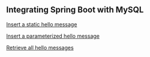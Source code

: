 ## Integrating Spring Boot with MySQL

[Insert a static hello message](http://cs5200-spring2018-sharma.us-east-1.elasticbeanstalk.com/api/hello/insert)

[Insert a parameterized hello message](http://cs5200-spring2018-sharma.us-east-1.elasticbeanstalk.com/api/hello/insert/Some%20parameterized%20message)

[Retrieve all hello messages](http://cs5200-spring2018-sharma.us-east-1.elasticbeanstalk.com/api/hello/select/all)